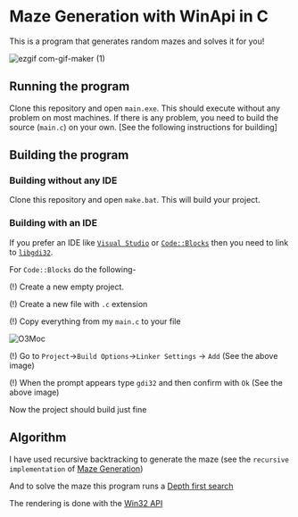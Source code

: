 # Maze Generation with WinApi in C
This is a program that generates random mazes and solves it for you!

![ezgif com-gif-maker (1)](https://user-images.githubusercontent.com/50050890/114146859-e5a65180-9939-11eb-823b-a030b36d207e.gif)


## Running the program
Clone this repository and open `main.exe`. This should execute without any problem on most machines. If there is any problem, you need to build the source (`main.c`) on your own. [See the following instructions for building]


## Building the program

### Building without any IDE
Clone this repository and open `make.bat`. This will build your project.

### Building with an IDE
If you prefer an IDE like <a href="https://visualstudio.microsoft.com/">`Visual Studio`</a> or <a href=https://www.codeblocks.org/>`Code::Blocks`</a> then you need to link to <a href="https://docs.microsoft.com/en-us/windows/win32/">`libgdi32`</a>.

For `Code::Blocks` do the following-

(!) Create a new empty project.

(!) Create a new file with `.c` extension

(!) Copy everything from my `main.c` to your file

![O3Moc](https://user-images.githubusercontent.com/50050890/114013437-58a3bf80-9889-11eb-9293-7119f5c5c909.png)

(!) Go to `Project`->`Build Options`->`Linker Settings` -> `Add` (See the above image)

(!) When the prompt appears type `gdi32` and then confirm with `Ok` (See the above image)

Now the project should build just fine



## Algorithm

I have used recursive backtracking to generate the maze (see the `recursive implementation` of <a href="https://en.wikipedia.org/wiki/Maze_generation_algorithm#Randomized_depth-first_search">Maze Generation</a>)

And to solve the maze this program runs a <a href="https://en.wikipedia.org/wiki/Depth-first_search">Depth first search</a>

The rendering is done with the <a href="https://docs.microsoft.com/en-us/windows/win32/">Win32 API</a>
